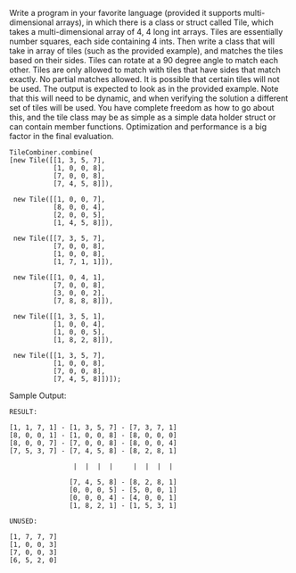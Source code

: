 Write a program in your favorite language (provided it supports multi-dimensional arrays), in which there is a class or struct called Tile, which takes a multi-dimensional array of 4, 4 long int arrays. Tiles are essentially number squares, each side containing 4 ints. Then write a class that will take in array of tiles (such as the provided example), and matches the tiles based on their sides. Tiles can rotate at a 90 degree angle to match each other. Tiles are only allowed to match with tiles that have sides that match exactly. No partial matches allowed. It is possible that certain tiles will not be used. The output is expected to look as in the provided example. Note that this will need to be dynamic, and when verifying the solution a different set of tiles will be used. You have complete freedom as how to go about this, and the tile class may be as simple as a simple data holder struct or can contain member functions. Optimization and performance is a big factor in the final evaluation.

	TileCombiner.combine(
	[new Tile([[1, 3, 5, 7],
			   [1, 0, 0, 8],
			   [7, 0, 0, 8],
			   [7, 4, 5, 8]]),

	 new Tile([[1, 0, 0, 7],
			   [8, 0, 0, 4],
			   [2, 0, 0, 5],
			   [1, 4, 5, 8]]),

	 new Tile([[7, 3, 5, 7],
			   [7, 0, 0, 8],
			   [1, 0, 0, 8],
			   [1, 7, 1, 1]]),

	 new Tile([[1, 0, 4, 1],
			   [7, 0, 0, 8],
			   [3, 0, 0, 2],
			   [7, 8, 8, 8]]),

	 new Tile([[1, 3, 5, 1],
			   [1, 0, 0, 4],
			   [1, 0, 0, 5],
			   [1, 8, 2, 8]]),

	 new Tile([[1, 3, 5, 7],
			   [1, 0, 0, 8],
			   [7, 0, 0, 8],
			   [7, 4, 5, 8]])]);


Sample Output:

	RESULT:

	[1, 1, 7, 1] - [1, 3, 5, 7] - [7, 3, 7, 1]
	[8, 0, 0, 1] - [1, 0, 0, 8] - [8, 0, 0, 0]
	[8, 0, 0, 7] - [7, 0, 0, 8] - [8, 0, 0, 4]
	[7, 5, 3, 7] - [7, 4, 5, 8] - [8, 2, 8, 1]

					|  |  |  |     |  |  |  |

				   [7, 4, 5, 8] - [8, 2, 8, 1]
				   [0, 0, 0, 5] - [5, 0, 0, 1]
				   [0, 0, 0, 4] - [4, 0, 0, 1]
				   [1, 8, 2, 1] - [1, 5, 3, 1]

	UNUSED:

	[1, 7, 7, 7]
	[1, 0, 0, 3]
	[7, 0, 0, 3]
	[6, 5, 2, 0]
